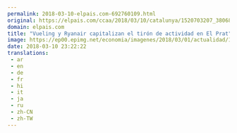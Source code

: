 ```yaml
---
permalink: 2018-03-10-elpais.com-692760109.html
original: https://elpais.com/ccaa/2018/03/10/catalunya/1520703207_380687.html#?ref=rss&format=simple&link=link
domain: elpais.com
title: "Vueling y Ryanair capitalizan el tirón de actividad en El Prat"
image: https://ep00.epimg.net/economia/imagenes/2018/03/01/actualidad/1519928387_926142_1519928476_rrss_normal.jpg
date: 2018-03-10 23:22:22
translations: 
 - ar
 - en
 - de
 - fr
 - hi
 - it
 - ja
 - ru
 - zh-CN
 - zh-TW
---
```


